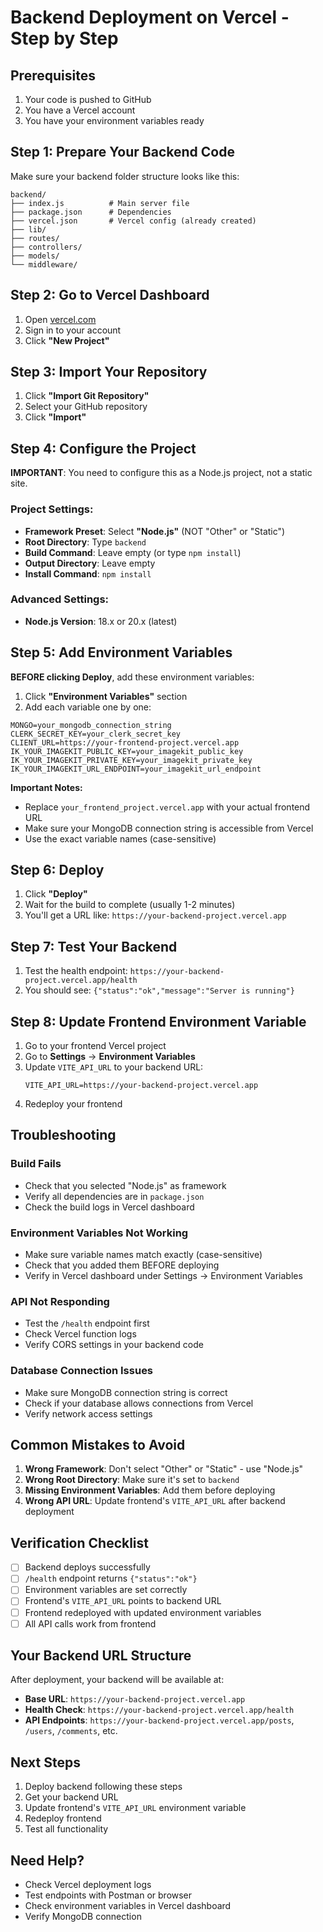 # Backend Deployment on Vercel - Step by Step

## Prerequisites
1. Your code is pushed to GitHub
2. You have a Vercel account
3. You have your environment variables ready

## Step 1: Prepare Your Backend Code

Make sure your backend folder structure looks like this:
```
backend/
├── index.js          # Main server file
├── package.json      # Dependencies
├── vercel.json       # Vercel config (already created)
├── lib/
├── routes/
├── controllers/
├── models/
└── middleware/
```

## Step 2: Go to Vercel Dashboard

1. Open [vercel.com](https://vercel.com)
2. Sign in to your account
3. Click **"New Project"**

## Step 3: Import Your Repository

1. Click **"Import Git Repository"**
2. Select your GitHub repository
3. Click **"Import"**

## Step 4: Configure the Project

**IMPORTANT**: You need to configure this as a Node.js project, not a static site.

### Project Settings:
- **Framework Preset**: Select **"Node.js"** (NOT "Other" or "Static")
- **Root Directory**: Type `backend`
- **Build Command**: Leave empty (or type `npm install`)
- **Output Directory**: Leave empty
- **Install Command**: `npm install`

### Advanced Settings:
- **Node.js Version**: 18.x or 20.x (latest)

## Step 5: Add Environment Variables

**BEFORE clicking Deploy**, add these environment variables:

1. Click **"Environment Variables"** section
2. Add each variable one by one:

```
MONGO=your_mongodb_connection_string
CLERK_SECRET_KEY=your_clerk_secret_key
CLIENT_URL=https://your-frontend-project.vercel.app
IK_YOUR_IMAGEKIT_PUBLIC_KEY=your_imagekit_public_key
IK_YOUR_IMAGEKIT_PRIVATE_KEY=your_imagekit_private_key
IK_YOUR_IMAGEKIT_URL_ENDPOINT=your_imagekit_url_endpoint
```

**Important Notes:**
- Replace `your_frontend_project.vercel.app` with your actual frontend URL
- Make sure your MongoDB connection string is accessible from Vercel
- Use the exact variable names (case-sensitive)

## Step 6: Deploy

1. Click **"Deploy"**
2. Wait for the build to complete (usually 1-2 minutes)
3. You'll get a URL like: `https://your-backend-project.vercel.app`

## Step 7: Test Your Backend

1. Test the health endpoint: `https://your-backend-project.vercel.app/health`
2. You should see: `{"status":"ok","message":"Server is running"}`

## Step 8: Update Frontend Environment Variable

1. Go to your frontend Vercel project
2. Go to **Settings** → **Environment Variables**
3. Update `VITE_API_URL` to your backend URL:
   ```
   VITE_API_URL=https://your-backend-project.vercel.app
   ```
4. Redeploy your frontend

## Troubleshooting

### Build Fails
- Check that you selected "Node.js" as framework
- Verify all dependencies are in `package.json`
- Check the build logs in Vercel dashboard

### Environment Variables Not Working
- Make sure variable names match exactly (case-sensitive)
- Check that you added them BEFORE deploying
- Verify in Vercel dashboard under Settings → Environment Variables

### API Not Responding
- Test the `/health` endpoint first
- Check Vercel function logs
- Verify CORS settings in your backend code

### Database Connection Issues
- Make sure MongoDB connection string is correct
- Check if your database allows connections from Vercel
- Verify network access settings

## Common Mistakes to Avoid

1. **Wrong Framework**: Don't select "Other" or "Static" - use "Node.js"
2. **Wrong Root Directory**: Make sure it's set to `backend`
3. **Missing Environment Variables**: Add them before deploying
4. **Wrong API URL**: Update frontend's `VITE_API_URL` after backend deployment

## Verification Checklist

- [ ] Backend deploys successfully
- [ ] `/health` endpoint returns `{"status":"ok"}`
- [ ] Environment variables are set correctly
- [ ] Frontend's `VITE_API_URL` points to backend URL
- [ ] Frontend redeployed with updated environment variables
- [ ] All API calls work from frontend

## Your Backend URL Structure

After deployment, your backend will be available at:
- **Base URL**: `https://your-backend-project.vercel.app`
- **Health Check**: `https://your-backend-project.vercel.app/health`
- **API Endpoints**: `https://your-backend-project.vercel.app/posts`, `/users`, `/comments`, etc.

## Next Steps

1. Deploy backend following these steps
2. Get your backend URL
3. Update frontend's `VITE_API_URL` environment variable
4. Redeploy frontend
5. Test all functionality

## Need Help?

- Check Vercel deployment logs
- Test endpoints with Postman or browser
- Check environment variables in Vercel dashboard
- Verify MongoDB connection 